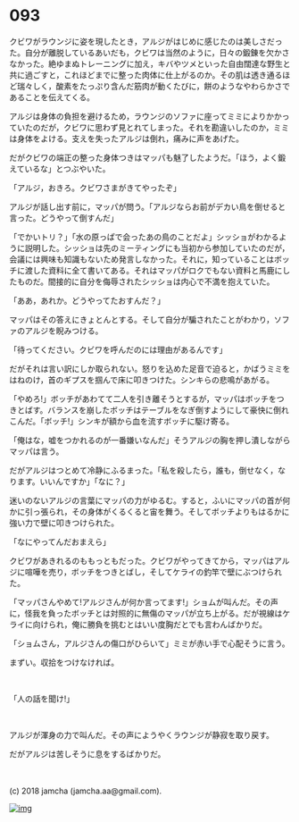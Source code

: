 # 093

クビワがラウンジに姿を現したとき，アルジがはじめに感じたのは美しさだった。自分が離脱しているあいだも，クビワは当然のように，日々の鍛錬を欠かさなかった。絶ゆまぬトレーニングに加え，キバやツメといった自由闊達な野生と共に過ごすと，これほどまでに整った肉体に仕上がるのか。その肌は透き通るほど瑞々しく，酸素をたっぷり含んだ筋肉が動くたびに，餅のようなやわらかさであることを伝えてくる。  

アルジは身体の負担を避けるため，ラウンジのソファに座ってミミによりかかっていたのだが，クビワに思わず見とれてしまった。それを勘違いしたのか，ミミは身体をよける。支えを失ったアルジは倒れ，痛みに声をあげた。  

だがクビワの端正の整った身体つきはマッパも魅了したようだ。「ほう，よく鍛えているな」とつぶやいた。  

「アルジ，おきろ。クビワさまがきてやったぞ」  

アルジが話し出す前に，マッパが問う。「アルジならお前がデカい鳥を倒せると言った。どうやって倒すんだ」  

「でかいトリ？」「水の原っぱで会ったあの鳥のことだよ」シッショがわかるように説明した。シッショは先のミーティングにも当初から参加していたのだが，会議には興味も知識もないため発言しなかった。それに，知っていることはボッチに渡した資料に全て書いてある。それはマッパがロクでもない資料と馬鹿にしたものだ。間接的に自分を侮辱されたシッショは内心で不満を抱えていた。  

「ああ，あれか。どうやってたおすんだ？」  

マッパはその答えにきょとんとする。そして自分が騙されたことがわかり，ソファのアルジを睨みつける。  

「待ってください。クビワを呼んだのには理由があるんです」  

だがそれは言い訳にしか取られない。怒りを込めた足音で迫ると，かばうミミをはねのけ，首のギプスを掴んで床に叩きつけた。シンキらの悲鳴があがる。  

「やめろ!」ボッチがあわてて二人を引き離そうとするが，マッパはボッチをつきとばす。バランスを崩したボッチはテーブルをなぎ倒すようにして豪快に倒れこんだ。「ボッチ!」シンキが額から血を流すボッチに駆け寄る。  

「俺はな，嘘をつかれるのが一番嫌いなんだ」そうアルジの胸を押し潰しながらマッパは言う。  

だがアルジはつとめて冷静にふるまった。「私を殺したら，誰も，倒せなく，なります。いいんですか」「なに？」  

迷いのないアルジの言葉にマッパの力がゆるむ。すると，ふいにマッパの首が何かに引っ張られ，その身体がくるくると宙を舞う。そしてボッチよりもはるかに強い力で壁に叩きつけられた。  

「なにやってんだおまえら」  

クビワがあきれるのももっともだった。クビワがやってきてから，マッパはアルジに喧嘩を売り，ボッチをつきとばし，そしてケライの釣竿で壁にぶつけられた。  

「マッパさんやめて!アルジさんが何か言ってます!」ショムが叫んだ。その声に，怪我を負ったボッチとは対照的に無傷のマッパが立ち上がる。だが視線はケライに向けられ，俺に勝負を挑むとはいい度胸だとでも言わんばかりだ。  

「ショムさん，アルジさんの傷口がひらいて」ミミが赤い手で心配そうに言う。  

まずい。収拾をつけなければ。  

<br>  

「人の話を聞け!」  

<br>  

アルジが渾身の力で叫んだ。その声にようやくラウンジが静寂を取り戻す。  

だがアルジは苦しそうに息をするばかりだ。  

<br>  
<br>  
(c) 2018 jamcha (jamcha.aa@gmail.com).  

[![img](http://i.creativecommons.org/l/by-nc-sa/4.0/88x31.png)](http://creativecommons.org/licenses/by-nc-sa/4.0/deed)